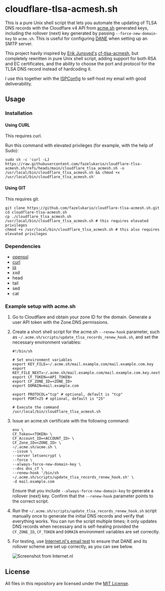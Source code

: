 # cloudflare-tlsa-acmesh.sh

This is a pure Unix shell script that lets you automate the updating of TLSA DNS records with the Cloudflare v4 API from [acme.sh](https://github.com/acmesh-official/acme.sh) generated keys, including the rollover (next) key generated by passing `--force-new-domain-key` to `acme.sh`. This is useful for configuring [DANE](https://en.wikipedia.org/wiki/DNS-based_Authentication_of_Named_Entities) when setting up an SMTP server.

This project havily inspired by [Erik Junsved's](https://github.com/nixigaj) [cf-tlsa-acmesh](https://github.com/nixigaj/cf-tlsa-acmesh), but completely rewritten in pure Unix shell script, adding support for both RSA and EC certificates, and the ability to choose the port and protocol for the TLSA DNS record instead of hardcoding it.

I use this together with the [ISPConfig](https://www.ispconfig.org/) to self-host my email with good deliverability.

## Usage

### Installation

#### Using CURL
This requires curl.

Run this command with elevated privileges (for example, with the help of Sudo):
```shell
sudo sh -c 'curl -LJ https://raw.githubusercontent.com/fazelukario/cloudflare-tlsa-acmesh.sh/refs/heads/main/cloudflare_tlsa_acmesh.sh -o /usr/local/bin/cloudflare_tlsa_acmesh.sh && chmod +x /usr/local/bin/cloudflare_tlsa_acmesh.sh'
```

#### Using GIT
This requires git.

```shell
git clone https://github.com/fazelukario/cloudflare-tlsa-acmesh.sh.git
cd cloudflare-tlsa-acmesh.sh
cp ./cloudflare_tlsa_acmesh.sh /usr/local/bin/cloudflare_tlsa_acmesh.sh # this requires elevated privileges
chmod +x /usr/local/bin/cloudflare_tlsa_acmesh.sh # this also requires elevated privileges
```

### Dependencies

- [openssl](https://openssl-library.org/)
- [curl](https://curl.se/)
- [jq](https://jqlang.github.io/jq/)
- xxd
- head
- tail
- sed
- cat

### Example setup with acme.sh

1. Go to Cloudflare and obtain your zone ID for the domain. Generate a user API token with the Zone.DNS permissions.

2. Create a short shell script for the acme.sh `--renew-hook` parameter, such as `~/.acme.sh/scripts/update_tlsa_records_renew_hook.sh`, and set the necessary environment variables:

	```shell
	#!/bin/sh

	# Set environment variables
	export KEY_FILE=~/.acme.sh/mail.example.com/mail.example.com.key
	export KEY_FILE_NEXT=~/.acme.sh/mail.example.com/mail.example.com.key.next
	export CF_TOKEN=<API_TOKEN>
	export CF_ZONE_ID=<ZONE_ID>
	export DOMAIN=mail.example.com
 
 	export PROTOCOL="tcp" # optional, default is "tcp"
	export PORT=25 # optional, default is "25"

	# Execute the command
	/usr/local/bin/cloudflare_tlsa_acmesh.sh
	```

3. Issue an acme.sh certificate with the following command:

	```shell
	env \
	CF_Token=<TOKEN> \
	CF_Account_ID=<ACCOUNT_ID> \
	CF_Zone_ID=<ZONE_ID> \
	~/.acme.sh/acme.sh \
	--issue \
	--server letsencrypt \
	--force \
	--always-force-new-domain-key \
	--dns dns_cf \
	--renew-hook '/bin/sh ~/.acme.sh/scripts/update_tlsa_records_renew_hook.sh' \
	-d mail.example.com
	```

	Ensure that you include `--always-force-new-domain-key` to generate a rollover (next) key. Confirm that the `--renew-hook` parameter points to the correct script.

4. Run the `~/.acme.sh/scripts/update_tlsa_records_renew_hook.sh` script manually once to generate the initial DNS records and verify that everything works. You can run the script multiple times; it only updates DNS records when necessary and is self-healing provided the `CF_ZONE_ID`, `CF_TOKEN` and `DOMAIN` environment variables are set correctly.

5. For testing, use [Internet.nl's email test](https://internet.nl/test-mail/) to ensure that DANE and its rollover scheme are set up correctly, as you can see below.

	![Screenshot from Internet.nl](https://github.com/user-attachments/assets/ef0bb119-7e43-4e55-bc71-93c5d466b1eb)

## License
All files in this repository are licensed under the [MIT License](LICENSE.md).
